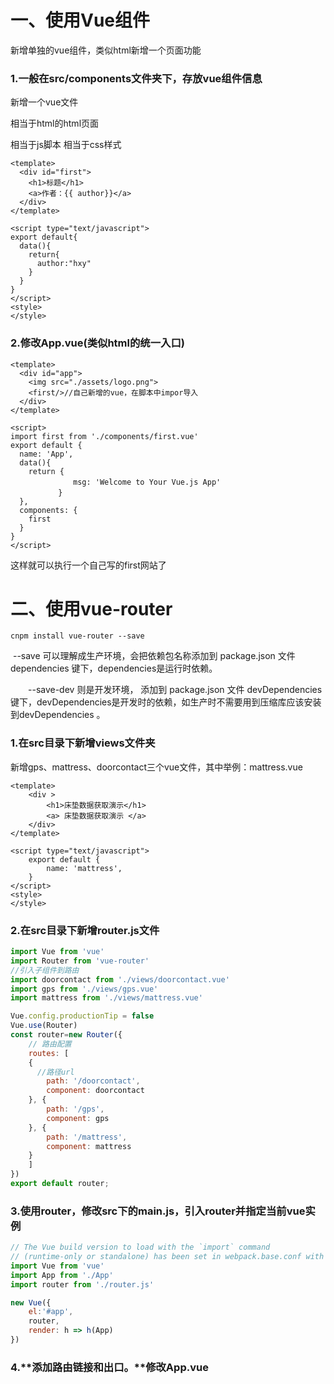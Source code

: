 # 一、使用Vue组件

新增单独的vue组件，类似html新增一个页面功能

### 1.一般在src/components文件夹下，存放vue组件信息

新增一个vue文件

<template></template>相当于html的html页面

<script></script>相当于js脚本

<style></style>相当于css样式

```vue
<template>
  <div id="first">
    <h1>标题</h1>
    <a>作者：{{ author}}</a>
  </div>
</template>

<script type="text/javascript">
export default{
  data(){
    return{
      author:"hxy"
    }
  }
}
</script>
<style>
</style>
```

### 2.修改App.vue(类似html的统一入口)

```vue
<template>
  <div id="app">
    <img src="./assets/logo.png">
    <first/>//自己新增的vue，在脚本中impor导入
  </div>
</template>

<script>
import first from './components/first.vue'
export default {
  name: 'App',
  data(){
    return {
    　　　　　　msg: 'Welcome to Your Vue.js App'
    　　　　}
  },
  components: {
    first
  }
}
</script>
```

这样就可以执行一个自己写的first网站了

# 二、使用vue-router

```
cnpm install vue-router --save
```

​	--save 可以理解成生产环境，会把依赖包名称添加到 package.json 文件 dependencies 键下，dependencies是运行时依赖。

　　--save-dev 则是开发环境， 添加到 package.json 文件 devDependencies 键下，devDependencies是开发时的依赖，如生产时不需要用到压缩库应该安装到devDependencies 。

### 1.在src目录下新增views文件夹

新增gps、mattress、doorcontact三个vue文件，其中举例：mattress.vue

```vue
<template>
    <div >
        <h1>床垫数据获取演示</h1>
        <a> 床垫数据获取演示 </a>
    </div>
</template>

<script type="text/javascript">
    export default {
        name: 'mattress',
    }
</script>
<style>
</style>
```

### 2.在src目录下新增router.js文件

```js
import Vue from 'vue'
import Router from 'vue-router'
//引入子组件到路由
import doorcontact from './views/doorcontact.vue'
import gps from './views/gps.vue'
import mattress from './views/mattress.vue'

Vue.config.productionTip = false
Vue.use(Router)
const router=new Router({
    // 路由配置
    routes: [
    {
      //路径url
        path: '/doorcontact',
        component: doorcontact
    }, {
        path: '/gps',
        component: gps
    }, {
        path: '/mattress',
        component: mattress
    }
    ]
})
export default router;

```

### 3.使用router，修改src下的main.js，引入router并指定当前vue实例

```js
// The Vue build version to load with the `import` command
// (runtime-only or standalone) has been set in webpack.base.conf with an alias.
import Vue from 'vue'
import App from './App'
import router from './router.js'

new Vue({
    el:'#app',
    router,
    render: h => h(App)
})

```

### 4.**添加路由链接和出口。**修改App.vue<template>添加链接和出口。

```vue
<template>
  <div id="app">
    <img src="./assets/logo.png">
    <first/>
    <div>
      <router-link to="/gps">gps数据获取演示</router-link>
      <br>
      <router-link to="/mattress">床垫数据获取演示</router-link>
      <br>
      <router-link to="/doorcontact">门磁数据获取演示 </router-link>
      <br>
    </div>
    <!-- 路由出口 -->
    <!-- 路由匹配到的组件将渲染在这里 -->
    <router-view></router-view>
  </div>
</template>
```

注意：vue里面只能有一个大的div，所有div都只能在大的div里面，不能并列

router-link是router路由

router-view渲染路由的视图

# 三、添加ajax请求（使用axios插件）

### 1.安装axios，通过cd进入项目工程目录

```
sudo npm instal axios
```

### 2.在main.js中引入axios，将vue组件的原型改成axios，添加如下代码

```
import axios from 'axios'
Vue.prototype.$http = axios/Vue.prototype.$ajax=axios
```

### 3.在组件中使用ajax方法

在main.js添加后，可以直接在组件的methods中使用$http/ajax命令，以床垫mattress.vue为例

```

```

